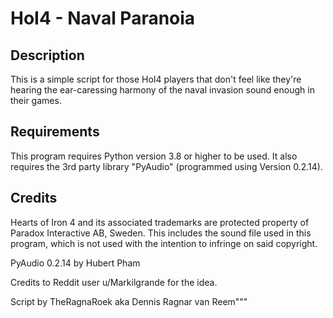 # HoI4 - Naval Paranoia
## Description
This is a simple script for those HoI4 players that don't feel like they're
hearing the ear-caressing harmony of the naval invasion sound enough in
their games.

## Requirements
This program requires Python version 3.8 or higher to be used.
It also requires the 3rd party library "PyAudio" (programmed using Version 0.2.14).

## Credits

Hearts of Iron 4 and its associated trademarks are protected property of
Paradox Interactive AB, Sweden. This includes the sound file used
in this program, which is not used with the intention to infringe on
said copyright.

PyAudio 0.2.14 by Hubert Pham

Credits to Reddit user u/Markilgrande for the idea.

Script by TheRagnaRoek aka Dennis Ragnar van Reem"""

